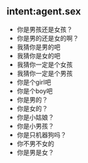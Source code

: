 ## intent:agent.sex
- 你是男孩还是女孩？
- 你是男的还是女的啊？
- 我猜你是男的吧
- 我猜你是女的吧
- 我猜你一定是个女孩
- 我猜你一定是个男孩
- 你是个girl吧
- 你是个boy吧
- 你是男的？
- 你是女的？
- 你是小姑娘？
- 你是小男孩？
- 你是只机器狗吗？
- 你不男不女的
- 你是男是女？